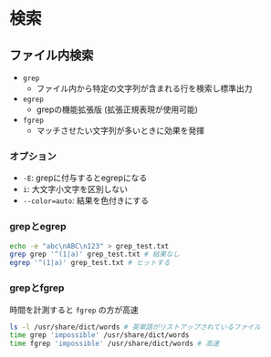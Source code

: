 # 検索

## ファイル内検索

* `grep`
    * ファイル内から特定の文字列が含まれる行を検索し標準出力
* `egrep`
    * grepの機能拡張版 (拡張正規表現が使用可能)
* `fgrep`
    * マッチさせたい文字列が多いときに効果を発揮

### オプション

* `-E`: grepに付与するとegrepになる
* `i`: 大文字小文字を区別しない
* `--color=auto`: 結果を色付きにする

### grepとegrep

```bash
echo -e "abc\nABC\n123" > grep_test.txt
grep grep '^(1|a)' grep_test.txt # 結果なし
egrep '^(1|a)' grep_test.txt # ヒットする
```

### grepとfgrep

時間を計測すると `fgrep` の方が高速

```bash
ls -l /usr/share/dict/words # 英単語がリストアップされているファイル
time grep 'impossible' /usr/share/dict/words
time fgrep 'impossible' /usr/share/dict/words # 高速
```
